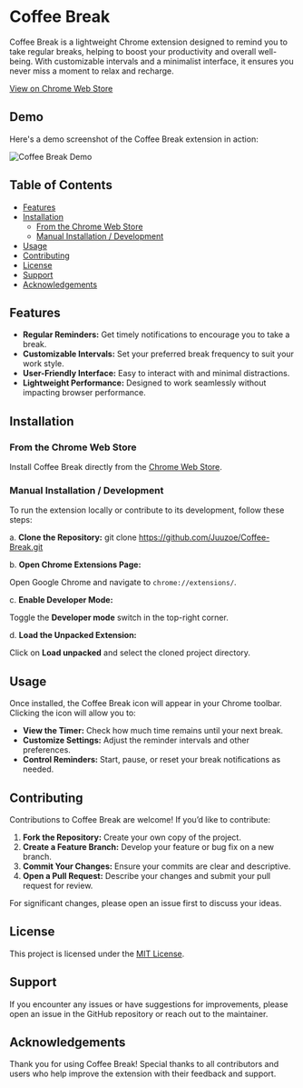 # Coffee Break

Coffee Break is a lightweight Chrome extension designed to remind you to take regular breaks, helping to boost your productivity and overall well-being. With customizable intervals and a minimalist interface, it ensures you never miss a moment to relax and recharge.

[View on Chrome Web Store](https://chromewebstore.google.com/detail/coffee-break/opdpnmglnkildipaipinblmmcllgajdp)

## Demo

Here's a demo screenshot of the Coffee Break extension in action:

![Coffee Break Demo](Coffee-Break/assets/Demo)

## Table of Contents

- [Features](#features)
- [Installation](#installation)
  - [From the Chrome Web Store](#from-the-chrome-web-store)
  - [Manual Installation / Development](#manual-installation--development)
- [Usage](#usage)
- [Contributing](#contributing)
- [License](#license)
- [Support](#support)
- [Acknowledgements](#acknowledgements)

## Features

- **Regular Reminders:** Get timely notifications to encourage you to take a break.
- **Customizable Intervals:** Set your preferred break frequency to suit your work style.
- **User-Friendly Interface:** Easy to interact with and minimal distractions.
- **Lightweight Performance:** Designed to work seamlessly without impacting browser performance.

## Installation

### From the Chrome Web Store

Install Coffee Break directly from the [Chrome Web Store](https://chromewebstore.google.com/detail/coffee-break/opdpnmglnkildipaipinblmmcllgajdp).

### Manual Installation / Development

To run the extension locally or contribute to its development, follow these steps:

a. **Clone the Repository:**
   git clone https://github.com/Juuzoe/Coffee-Break.git
   
b. **Open Chrome Extensions Page:**

   Open Google Chrome and navigate to `chrome://extensions/`.

c. **Enable Developer Mode:**

   Toggle the **Developer mode** switch in the top-right corner.

d. **Load the Unpacked Extension:**

   Click on **Load unpacked** and select the cloned project directory.

## Usage

Once installed, the Coffee Break icon will appear in your Chrome toolbar. Clicking the icon will allow you to:

- **View the Timer:** Check how much time remains until your next break.
- **Customize Settings:** Adjust the reminder intervals and other preferences.
- **Control Reminders:** Start, pause, or reset your break notifications as needed.

## Contributing

Contributions to Coffee Break are welcome! If you’d like to contribute:

1. **Fork the Repository:** Create your own copy of the project.
2. **Create a Feature Branch:** Develop your feature or bug fix on a new branch.
3. **Commit Your Changes:** Ensure your commits are clear and descriptive.
4. **Open a Pull Request:** Describe your changes and submit your pull request for review.

For significant changes, please open an issue first to discuss your ideas.

## License

This project is licensed under the [MIT License](LICENSE).

## Support

If you encounter any issues or have suggestions for improvements, please open an issue in the GitHub repository or reach out to the maintainer.

## Acknowledgements

Thank you for using Coffee Break! Special thanks to all contributors and users who help improve the extension with their feedback and support.
